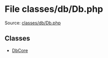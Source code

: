 File classes/db/Db.php
=========

Source: [classes/db/Db.php](https://github.com/PrestaShop/PrestaShop/blob/1.5.0.3/classes/db/Db.php)


Classes
-------

* [DbCore](class.DbCore.md)

